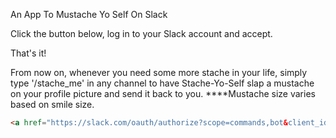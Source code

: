 An App To Mustache Yo Self On Slack

Click the button below, log in to your Slack account and accept.

That's it!

From now on, whenever you need some more stache in your life, simply type '/stache_me' in any channel to have Stache-Yo-Self slap a mustache on your profile picture and send it back to you. ****Mustache size varies based on smile size.

```html
<a href="https://slack.com/oauth/authorize?scope=commands,bot&client_id=2329094327.23820365107"><img alt="Add to Slack" height="40" width="139" src="https://platform.slack-edge.com/img/add_to_slack.png" srcset="https://platform.slack-edge.com/img/add_to_slack.png 1x, https://platform.slack-edge.com/img/add_to_slack@2x.png 2x" /></a>
```
